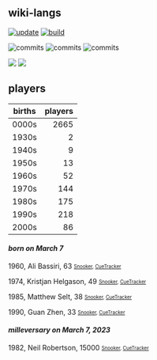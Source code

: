 ## wiki-langs
[![update](https://github.com/dreamerminsk/wiki-langs/actions/workflows/update-tables.yml/badge.svg)](https://github.com/dreamerminsk/wiki-langs/actions/workflows/update-tables.yml)
[![build](https://github.com/dreamerminsk/wiki-langs/actions/workflows/build.yml/badge.svg)](https://github.com/dreamerminsk/wiki-langs/actions/workflows/build.yml)

![commits](https://img.shields.io/github/commit-activity/y/dreamerminsk/wiki-langs)
![commits](https://img.shields.io/github/commit-activity/m/dreamerminsk/wiki-langs)
![commits](https://img.shields.io/github/commit-activity/w/dreamerminsk/wiki-langs)

![](https://img.shields.io/github/languages/code-size/dreamerminsk/wiki-langs)
![](https://img.shields.io/github/repo-size/dreamerminsk/wiki-langs)

## players
| births | players |
| :----: | ------: |
| 0000s | 2665 |
| 1930s | 2 |
| 1940s | 9 |
| 1950s | 13 |
| 1960s | 52 |
| 1970s | 144 |
| 1980s | 175 |
| 1990s | 218 |
| 2000s | 86 |

#### ***born on March  7***
1960, Ali Bassiri, 63 <sub><sup>[Snooker](http://www.snooker.org/res/index.asp?player=486), [CueTracker](http://cuetracker.net/Players/ali-bassiri/)</sup></sub>

1974, Kristjan Helgason, 49 <sub><sup>[Snooker](http://www.snooker.org/res/index.asp?player=1348), [CueTracker](http://cuetracker.net/Players/kristjan-helgason/)</sup></sub>

1985, Matthew Selt, 38 <sub><sup>[Snooker](http://www.snooker.org/res/index.asp?player=47), [CueTracker](http://cuetracker.net/Players/matthew-selt/)</sup></sub>

1990, Guan Zhen, 33 <sub><sup>[Snooker](http://www.snooker.org/res/index.asp?player=967), [CueTracker](http://cuetracker.net/Players/guan-zhen/)</sup></sub>


#### ***milleversary on March  7, 2023***
1982, Neil Robertson, 15000 <sub><sup>[Snooker](http://www.snooker.org/res/index.asp?player=154), [CueTracker](http://cuetracker.net/Players/neil-robertson/)</sup></sub>



